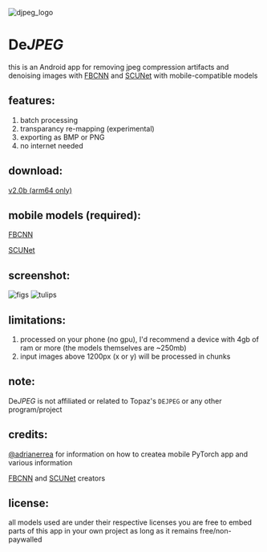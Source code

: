 ![djpeg_logo](https://github.com/user-attachments/assets/4f8f432b-f30e-4bcc-aae3-02cb076e7cec)


# De*JPEG*

this is an Android app for removing jpeg compression artifacts and denoising images with [FBCNN](https://github.com/jiaxi-jiang/FBCNN) and [SCUNet](https://github.com/cszn/SCUNet) with mobile-compatible models

## features:
1. batch processing
2. transparancy re-mapping (experimental)
4. exporting as BMP or PNG
5. no internet needed

## download:
[v2.0b (arm64 only)](https://github.com/jeeneo/dejpeg/releases/download/v2.0b/dejpeg-arm64-v8a-2.0b.apk)

## mobile models (required):
[FBCNN](https://github.com/jeeneo/FBCNN-mobile/releases/tag/v1.0)

[SCUNet](https://github.com/jeeneo/SCUNet-mobile/releases/tag/v1.0)

## screenshot:

![figs](https://github.com/user-attachments/assets/d20aa6b6-47d3-4036-87af-7ed9bf73a99e)
![tulips](https://github.com/user-attachments/assets/cc14390b-fbb8-43fc-8dc8-df2175f4b8f2)


## limitations:
1. processed on your phone (no gpu), I'd recommend a device with 4gb of ram or more (the models themselves are ~250mb)
2. input images above 1200px (x or y) will be processed in chunks

## note:
De*JPEG* is not affiliated or related to Topaz's `DEJPEG` or any other program/project

## credits:
[@adrianerrea](https://github.com/adrianerrea/fromPytorchtoMobile) for information on how to createa mobile PyTorch app and various information

[FBCNN](https://github.com/jiaxi-jiang/FBCNN) and [SCUNet](https://github.com/cszn/SCUNet) creators

## license:
all models used are under their respective licenses
you are free to embed parts of this app in your own project as long as it remains free/non-paywalled
